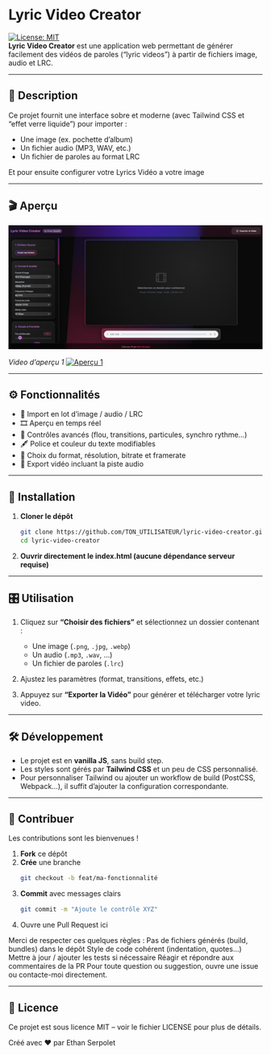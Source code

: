 # Lyric Video Creator

[![License: MIT](https://img.shields.io/badge/License-MIT-blue.svg)](LICENSE)  
**Lyric Video Creator** est une application web permettant de générer facilement des vidéos de paroles (“lyric videos”) à partir de fichiers image, audio et LRC.

---

## 📝 Description

Ce projet fournit une interface sobre et moderne (avec Tailwind CSS et “effet verre liquide”) pour importer :  
- Une image (ex. pochette d’album)  
- Un fichier audio (MP3, WAV, etc.)  
- Un fichier de paroles au format LRC  

Et pour ensuite configurer votre Lyrics Vidéo a votre image

---

## 🎬 Aperçu

![Capture d'écran de l'application](assets/screenshot.png)

*Video d’aperçu 1*
[![Aperçu 1](https://img.youtube.com/vi/aR_-BlYj1gM/0.jpg)](https://www.youtube.com/watch?v=aR_-BlYj1gM)  


---

## ⚙️ Fonctionnalités

- 📁 Import en lot d’image / audio / LRC  
- 🎞️ Aperçu en temps réel  
- 🌈 Contrôles avancés (flou, transitions, particules, synchro rythme…)  
- 🖋️ Police et couleur du texte modifiables  
- 📐 Choix du format, résolution, bitrate et framerate  
- 🚀 Export vidéo incluant la piste audio  

---

## 🚀 Installation

1. **Cloner le dépôt**  
   ```bash
   git clone https://github.com/TON_UTILISATEUR/lyric-video-creator.git
   cd lyric-video-creator
   ```
2. **Ouvrir directement le index.html (aucune dépendance serveur requise)**

---

## 🎛️ Utilisation

1. Cliquez sur **“Choisir des fichiers”** et sélectionnez un dossier contenant :  
   - Une image (`.png`, `.jpg`, `.webp`)  
   - Un audio (`.mp3`, `.wav`, …)  
   - Un fichier de paroles (`.lrc`)  

2. Ajustez les paramètres (format, transitions, effets, etc.)  
3. Appuyez sur **“Exporter la Vidéo”** pour générer et télécharger votre lyric video.  

---

## 🛠️ Développement

- Le projet est en **vanilla JS**, sans build step.  
- Les styles sont gérés par **Tailwind CSS** et un peu de CSS personnalisé.  
- Pour personnaliser Tailwind ou ajouter un workflow de build (PostCSS, Webpack…), il suffit d’ajouter la configuration correspondante.  

---

## 🤝 Contribuer

Les contributions sont les bienvenues !  
1. **Fork** ce dépôt  
2. **Crée** une branche  
   ```bash
   git checkout -b feat/ma-fonctionnalité
   ````
3. **Commit** avec messages clairs
   ```bash
   git commit -m "Ajoute le contrôle XYZ"
   ```
4. Ouvre une Pull Request ici


Merci de respecter ces quelques règles :
Pas de fichiers générés (build, bundles) dans le dépôt
Style de code cohérent (indentation, quotes…)
Mettre à jour / ajouter les tests si nécessaire
Réagir et répondre aux commentaires de la PR
Pour toute question ou suggestion, ouvre une issue ou contacte-moi directement.

---

## 📄 Licence
Ce projet est sous licence MIT – voir le fichier LICENSE pour plus de détails.

Créé avec ❤ par Ethan Serpolet
